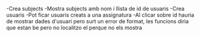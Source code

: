 ﻿-Crea subjects
-Mostra subjects amb nom i llista de id de usuaris
-Crea usuaris
-Pot ficar usuaris creats a una assignatura
-Al clicar sobre id hauria de mostrar dades d'usuari pero surt un error de format, les funcions diria que estan be pero no localitzo el perque no els mostra